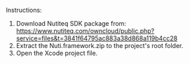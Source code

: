 Instructions:

1. Download Nutiteq SDK package from: https://www.nutiteq.com/owncloud/public.php?service=files&t=3841f64795ac883a38d868a119b4cc28
2. Extract the Nuti.framework.zip to the project's root folder.
3. Open the Xcode project file.
